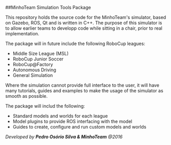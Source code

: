##MinhoTeam Simulation Tools Package

This repository holds the source code for the MinhoTeam's simulator, based on Gazebo, ROS, Qt and is written in C++. The purpose of this simulator is to allow earlier teams to developp code while sitting in a chair, prior to real implementation. 

The package will in future include the following RoboCup leagues:

 * Middle Size League (MSL)
 * RoboCup Junior Soccer
 * RoboCup@Factory
 * Autonomous Driving
 * General Simulation
 
 Where the simulation cannot provide full interface to the user, it will have many tutorials, guides and examples to make the usage of the simulator as smooth as possible.
 
 The package will includ the following:
 
 * Standard models and worlds for each league
 * Model plugins to provide ROS interfacing with the model
 * Guides to create, configure and run custom models and worlds
  
*Developed by **Pedro Osório Silva & MinhoTeam** @2016*